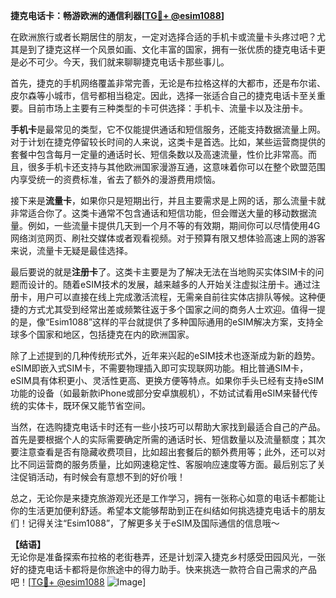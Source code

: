 **捷克电话卡：畅游欧洲的通信利器[[TG💪+ @esim1088](https://t.me/s/esim1088)]**

在欧洲旅行或者长期居住的朋友，一定对选择合适的手机卡或流量卡头疼过吧？尤其是到了捷克这样一个风景如画、文化丰富的国家，拥有一张优质的捷克电话卡更是必不可少。今天，我们就来聊聊捷克电话卡那些事儿。

首先，捷克的手机网络覆盖非常完善，无论是布拉格这样的大都市，还是布尔诺、皮尔森等小城市，信号都相当稳定。因此，选择一张适合自己的捷克电话卡至关重要。目前市场上主要有三种类型的卡可供选择：手机卡、流量卡以及注册卡。

**手机卡**是最常见的类型，它不仅能提供通话和短信服务，还能支持数据流量上网。对于计划在捷克停留较长时间的人来说，这类卡是首选。比如，某些运营商提供的套餐中包含每月一定量的通话时长、短信条数以及高速流量，性价比非常高。而且，很多手机卡还支持与其他欧洲国家漫游互通，这意味着你可以在整个欧盟范围内享受统一的资费标准，省去了额外的漫游费用烦恼。

接下来是**流量卡**，如果你只是短期出行，并且主要需求是上网的话，那么流量卡就非常适合你了。这类卡通常不包含通话和短信功能，但会赠送大量的移动数据流量。例如，一些流量卡提供几天到一个月不等的有效期，期间你可以尽情使用4G网络浏览网页、刷社交媒体或者观看视频。对于预算有限又想体验高速上网的游客来说，流量卡无疑是最佳选择。

最后要说的就是**注册卡**了。这类卡主要是为了解决无法在当地购买实体SIM卡的问题而设计的。随着eSIM技术的发展，越来越多的人开始关注虚拟注册卡。通过注册卡，用户可以直接在线上完成激活流程，无需亲自前往实体店排队等候。这种便捷的方式尤其受到经常出差或频繁往返于多个国家之间的商务人士欢迎。值得一提的是，像“Esim1088”这样的平台就提供了多种国际通用的eSIM解决方案，支持全球多个国家和地区，包括捷克在内的欧洲国家。

除了上述提到的几种传统形式外，近年来兴起的eSIM技术也逐渐成为新的趋势。eSIM即嵌入式SIM卡，不需要物理插入即可实现联网功能。相比普通SIM卡，eSIM具有体积更小、灵活性更高、更换方便等特点。如果你手头已经有支持eSIM功能的设备（如最新款iPhone或部分安卓旗舰机），不妨试试看用eSIM来替代传统的实体卡，既环保又能节省空间。

当然，在选购捷克电话卡时还有一些小技巧可以帮助大家找到最适合自己的产品。首先是要根据个人的实际需要确定所需的通话时长、短信数量以及流量额度；其次要注意查看是否有隐藏收费项目，比如超出套餐后的额外费用等；此外，还可以对比不同运营商的服务质量，比如网速稳定性、客服响应速度等方面。最后别忘了关注促销活动，有时候会有意想不到的好价哦！

总之，无论你是来捷克旅游观光还是工作学习，拥有一张称心如意的电话卡都能让你的生活更加便利舒适。希望本文能够帮助到正在纠结如何挑选捷克电话卡的朋友们！记得关注“Esim1088”，了解更多关于eSIM及国际通信的信息哦～

**【结语】**  
无论你是准备探索布拉格的老街巷弄，还是计划深入捷克乡村感受田园风光，一张好的捷克电话卡都将是你旅途中的得力助手。快来挑选一款符合自己需求的产品吧！[[TG💪+ @esim1088](https://t.me/s/esim1088) ![Image](https://i.postimg.cc/4NQfJmqS/Snipaste-2025-05-13-00-14-12.png)]